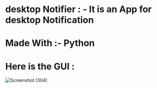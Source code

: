 # desktop Notifier : - It is an App for desktop Notification
# Made With :- Python


# Here is the GUI :
![Screenshot (304)](https://user-images.githubusercontent.com/101428649/210060837-87a259ea-31f2-4aea-a46d-d954097b3c24.png)




